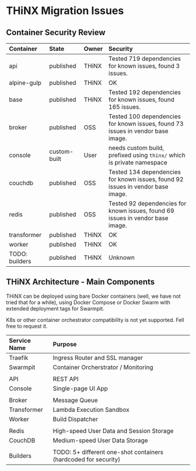 # THiNX Migration Issues

## Container Security Review

| Container    | State     | Owner | Security
|:-------------|:----------|:------|:----------
| api          | published | THiNX | Tested 719 dependencies for known issues, found 3 issues.
| alpine-gulp  | published | THiNX | OK
| base         | published | THiNX | Tested 192 dependencies for known issues, found 165 issues.
| broker       | published | OSS   | Tested 100 dependencies for known issues, found 73 issues in vendor base image.
| console      | custom-built | User | needs custom build, prefixed using `thinx/` which is private namespace
| couchdb      | published | OSS   | Tested 134 dependencies for known issues, found 92 issues in vendor base image. 
| redis        | published | OSS   | Tested 92 dependencies for known issues, found 69 issues in vendor base image.
| transformer  | published | THiNX | OK
| worker       | published | THiNX | OK
| TODO: builders | published | THiNX | Unknown



## THiNX Architecture - Main Components

THiNX can be deployed using bare Docker containers (well, we have not tried that for a while), using Docker Compose or Docker Swarm with extended deployment tags for Swarmpit.

K8s or other container orchestrator compatibility is not yet supported. Fell free to request it.

| Service Name | Purpose   
|:-------------|:-----------
| Traefik      | Ingress Router and SSL manager
| Swarmpit     | Container Orcherstrator / Monitoring
| |
| API          | REST API
| Console      | Single-page UI App
| |
| Broker       | Message Queue
| Transformer  | Lambda Execution Sandbox
| Worker       | Build Dispatcher
| |
| Redis        | High-speed User Data and Session Storage
| CouchDB      | Medium-speed User Data Storage
| |
| Builders     | TODO: 5+ different one-shot containers (hardcoded for security)